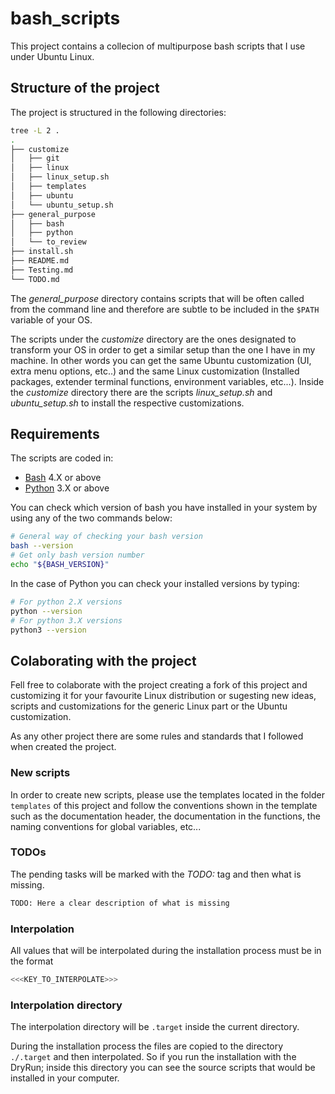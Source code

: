 # bash_scripts

This project contains a collecion of multipurpose bash scripts that I use under Ubuntu Linux.

## Structure of the project

The project is structured in the following directories:

```bash
tree -L 2 .
.
├── customize
│   ├── git
│   ├── linux
│   ├── linux_setup.sh
│   ├── templates
│   ├── ubuntu
│   └── ubuntu_setup.sh
├── general_purpose
│   ├── bash
│   ├── python
│   └── to_review
├── install.sh
├── README.md
├── Testing.md
└── TODO.md
```

The _general_purpose_ directory contains scripts that will be often called from the command line and therefore are subtle to be included in the `$PATH` variable of your OS.

The scripts under the _customize_ directory are the ones designated to transform your OS in order to get a similar setup than the one I have in my machine. In other words you can get the same Ubuntu customization (UI, extra menu options, etc..) and the same Linux customization (Installed packages, extender terminal functions, environment variables, etc...). Inside the _customize_ directory there are the scripts _linux_setup.sh_ and _ubuntu_setup.sh_ to install the respective customizations.



## Requirements

The scripts are coded in:
 - [Bash](https://www.gnu.org/software/bash/) 4.X or above
 - [Python](https://www.python.org/) 3.X or above


You can check which version of bash you have installed in your system by using any of the two commands below:
```bash
# General way of checking your bash version
bash --version
# Get only bash version number
echo "${BASH_VERSION}"
```

In the case of Python you can check your installed versions by typing:
```bash
# For python 2.X versions
python --version
# For python 3.X versions
python3 --version
```

## Colaborating with the project

Fell free to colaborate with the project creating a fork of this project and customizing it for your favourite Linux distribution or sugesting new ideas, scripts and customizations for the generic Linux part or the Ubuntu customization.

As any other project there are some rules and standards that I followed when created the project.

### New scripts
In order to create new scripts, please use the templates located in the folder `templates` of this project and follow the conventions shown in the template such as the documentation header, the documentation in the functions, the naming conventions for global variables, etc...

### TODOs
The pending tasks will be marked with the _TODO:_ tag and then what is missing. 
```bash
TODO: Here a clear description of what is missing
```

### Interpolation
All values that will be interpolated during the installation process must be in the format 
```bash
<<<KEY_TO_INTERPOLATE>>>
```

### Interpolation directory
The interpolation directory will be `.target` inside the current directory.

During the installation process the files are copied to the directory `./.target` and then interpolated. So if you run the installation with the DryRun; inside this directory you can see the source scripts that would be installed in your computer.
